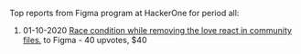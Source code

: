 Top reports from Figma program at HackerOne for period all:

1. 01-10-2020 [Race condition while removing the love react in community files.](https://hackerone.com/reports/996141) to Figma - 40 upvotes, $40
